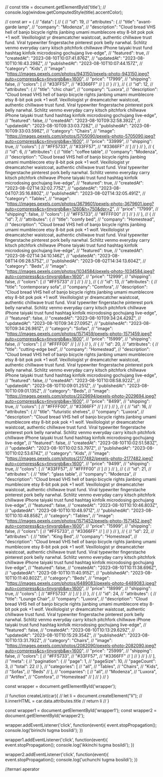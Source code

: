// const title = document.getElementById('title');
// console.log(window.getComputedStyle(title).accentColor);



// const arr = {
//     "data": [
//         {
//             "id": 19,
//             "attributes": {
//                 "title": "avant-garde lamp",
//                 "company": "Modenza",
//                 "description": "Cloud bread VHS hell of banjo bicycle rights jianbing umami mumblecore etsy 8-bit pok pok +1 wolf. Vexillologist yr dreamcatcher waistcoat, authentic chillwave trust fund. Viral typewriter fingerstache pinterest pork belly narwhal. Schlitz venmo everyday carry kitsch pitchfork chillwave iPhone taiyaki trust fund hashtag kinfolk microdosing gochujang live-edge",
//                 "featured": true,
//                 "createdAt": "2023-08-10T10:07:41.876Z",
//                 "updatedAt": "2023-08-10T10:16:43.298Z",
//                 "publishedAt": "2023-08-10T10:07:44.157Z",
//                 "category": "Kids",
//                 "image": "https://images.pexels.com/photos/943150/pexels-photo-943150.jpeg?auto=compress&cs=tinysrgb&w=1600",
//                 "price": "17999",
//                 "shipping": false,
//                 "colors": [
//                     "#33FF57",
//                     "#3366FF"
//                 ]
//             }
//         },
//         {
//             "id": 12,
//             "attributes": {
//                 "title": "chic chair",
//                 "company": "Luxora",
//                 "description": "Cloud bread VHS hell of banjo bicycle rights jianbing umami mumblecore etsy 8-bit pok pok +1 wolf. Vexillologist yr dreamcatcher waistcoat, authentic chillwave trust fund. Viral typewriter fingerstache pinterest pork belly narwhal. Schlitz venmo everyday carry kitsch pitchfork chillwave iPhone taiyaki trust fund hashtag kinfolk microdosing gochujang live-edge",
//                 "featured": false,
//                 "createdAt": "2023-08-10T09:32:58.392Z",
//                 "updatedAt": "2023-08-10T09:33:03.728Z",
//                 "publishedAt": "2023-08-10T09:33:03.598Z",
//                 "category": "Chairs",
//                 "image": "https://images.pexels.com/photos/5705090/pexels-photo-5705090.jpeg?auto=compress&cs=tinysrgb&w=1600",
//                 "price": "33999",
//                 "shipping": true,
//                 "colors": [
//                     "#FF5733",
//                     "#33FF57",
//                     "#3366FF"
//                 ]
//             }
//         },
//         {
//             "id": 6,
//             "attributes": {
//                 "title": "coffee table",
//                 "company": "Modenza",
//                 "description": "Cloud bread VHS hell of banjo bicycle rights jianbing umami mumblecore etsy 8-bit pok pok +1 wolf. Vexillologist yr dreamcatcher waistcoat, authentic chillwave trust fund. Viral typewriter fingerstache pinterest pork belly narwhal. Schlitz venmo everyday carry kitsch pitchfork chillwave iPhone taiyaki trust fund hashtag kinfolk microdosing gochujang live-edge",
//                 "featured": true,
//                 "createdAt": "2023-08-02T14:32:02.775Z",
//                 "updatedAt": "2023-08-04T07:35:16.880Z",
//                 "publishedAt": "2023-08-02T14:32:05.491Z",
//                 "category": "Tables",
//                 "image": "https://images.pexels.com/photos/3679601/pexels-photo-3679601.jpeg?auto=compress&cs=tinysrgb&w=1260&h=750&dpr=2",
//                 "price": "17999",
//                 "shipping": false,
//                 "colors": [
//                     "#FF5733",
//                     "#FFFF00"
//                 ]
//             }
//         },
//         {
//             "id": 7,
//             "attributes": {
//                 "title": "comfy bed",
//                 "company": "Homestead",
//                 "description": "Cloud bread VHS hell of banjo bicycle rights jianbing umami mumblecore etsy 8-bit pok pok +1 wolf. Vexillologist yr dreamcatcher waistcoat, authentic chillwave trust fund. Viral typewriter fingerstache pinterest pork belly narwhal. Schlitz venmo everyday carry kitsch pitchfork chillwave iPhone taiyaki trust fund hashtag kinfolk microdosing gochujang live-edge",
//                 "featured": true,
//                 "createdAt": "2023-08-02T14:34:10.146Z",
//                 "updatedAt": "2023-08-08T14:06:28.575Z",
//                 "publishedAt": "2023-08-02T14:34:13.604Z",
//                 "category": "Beds",
//                 "image": "https://images.pexels.com/photos/1034584/pexels-photo-1034584.jpeg?auto=compress&cs=tinysrgb&w=1600",
//                 "price": "12999",
//                 "shipping": false,
//                 "colors": [
//                     "#FF5733"
//                 ]
//             }
//         },
//         {
//             "id": 13,
//             "attributes": {
//                 "title": "contemporary sofa",
//                 "company": "Comfora",
//                 "description": "Cloud bread VHS hell of banjo bicycle rights jianbing umami mumblecore etsy 8-bit pok pok +1 wolf. Vexillologist yr dreamcatcher waistcoat, authentic chillwave trust fund. Viral typewriter fingerstache pinterest pork belly narwhal. Schlitz venmo everyday carry kitsch pitchfork chillwave iPhone taiyaki trust fund hashtag kinfolk microdosing gochujang live-edge",
//                 "featured": false,
//                 "createdAt": "2023-08-10T09:34:24.429Z",
//                 "updatedAt": "2023-08-10T09:34:27.095Z",
//                 "publishedAt": "2023-08-10T09:34:26.981Z",
//                 "category": "Sofas",
//                 "image": "https://images.pexels.com/photos/1571459/pexels-photo-1571459.jpeg?auto=compress&cs=tinysrgb&w=1600",
//                 "price": "15999",
//                 "shipping": false,
//                 "colors": [
//                     "#FFFF00"
//                 ]
//             }
//         },
//         {
//             "id": 20,
//             "attributes": {
//                 "title": "cutting-edge bed",
//                 "company": "Homestead",
//                 "description": "Cloud bread VHS hell of banjo bicycle rights jianbing umami mumblecore etsy 8-bit pok pok +1 wolf. Vexillologist yr dreamcatcher waistcoat, authentic chillwave trust fund. Viral typewriter fingerstache pinterest pork belly narwhal. Schlitz venmo everyday carry kitsch pitchfork chillwave iPhone taiyaki trust fund hashtag kinfolk microdosing gochujang live-edge",
//                 "featured": false,
//                 "createdAt": "2023-08-10T10:08:58.922Z",
//                 "updatedAt": "2023-08-10T10:09:01.251Z",
//                 "publishedAt": "2023-08-10T10:09:01.135Z",
//                 "category": "Beds",
//                 "image": "https://images.pexels.com/photos/2029694/pexels-photo-2029694.jpeg?auto=compress&cs=tinysrgb&w=1600",
//                 "price": "8499",
//                 "shipping": true,
//                 "colors": [
//                     "#FFFF00",
//                     "#3366FF"
//                 ]
//             }
//         },
//         {
//             "id": 16,
//             "attributes": {
//                 "title": "futuristic shelves",
//                 "company": "Luxora",
//                 "description": "Cloud bread VHS hell of banjo bicycle rights jianbing umami mumblecore etsy 8-bit pok pok +1 wolf. Vexillologist yr dreamcatcher waistcoat, authentic chillwave trust fund. Viral typewriter fingerstache pinterest pork belly narwhal. Schlitz venmo everyday carry kitsch pitchfork chillwave iPhone taiyaki trust fund hashtag kinfolk microdosing gochujang live-edge",
//                 "featured": false,
//                 "createdAt": "2023-08-10T10:02:51.583Z",
//                 "updatedAt": "2023-08-10T10:02:53.797Z",
//                 "publishedAt": "2023-08-10T10:02:53.674Z",
//                 "category": "Kids",
//                 "image": "https://images.pexels.com/photos/2177482/pexels-photo-2177482.jpeg?auto=compress&cs=tinysrgb&w=1600",
//                 "price": "9499",
//                 "shipping": true,
//                 "colors": [
//                     "#33FF57",
//                     "#FFFF00"
//                 ]
//             }
//         },
//         {
//             "id": 21,
//             "attributes": {
//                 "title": "glass table",
//                 "company": "Modenza",
//                 "description": "Cloud bread VHS hell of banjo bicycle rights jianbing umami mumblecore etsy 8-bit pok pok +1 wolf. Vexillologist yr dreamcatcher waistcoat, authentic chillwave trust fund. Viral typewriter fingerstache pinterest pork belly narwhal. Schlitz venmo everyday carry kitsch pitchfork chillwave iPhone taiyaki trust fund hashtag kinfolk microdosing gochujang live-edge",
//                 "featured": false,
//                 "createdAt": "2023-08-10T10:10:46.803Z",
//                 "updatedAt": "2023-08-10T10:10:48.971Z",
//                 "publishedAt": "2023-08-10T10:10:48.858Z",
//                 "category": "Tables",
//                 "image": "https://images.pexels.com/photos/1571452/pexels-photo-1571452.jpeg?auto=compress&cs=tinysrgb&w=1600",
//                 "price": "15999",
//                 "shipping": false,
//                 "colors": [
//                     "#FF5733",
//                     "#3366FF"
//                 ]
//             }
//         },
//         {
//             "id": 22,
//             "attributes": {
//                 "title": "King Bed",
//                 "company": "Homestead",
//                 "description": "Cloud bread VHS hell of banjo bicycle rights jianbing umami mumblecore etsy 8-bit pok pok +1 wolf. Vexillologist yr dreamcatcher waistcoat, authentic chillwave trust fund. Viral typewriter fingerstache pinterest pork belly narwhal. Schlitz venmo everyday carry kitsch pitchfork chillwave iPhone taiyaki trust fund hashtag kinfolk microdosing gochujang live-edge",
//                 "featured": false,
//                 "createdAt": "2023-08-10T10:11:38.696Z",
//                 "updatedAt": "2023-08-10T10:11:40.915Z",
//                 "publishedAt": "2023-08-10T10:11:40.802Z",
//                 "category": "Beds",
//                 "image": "https://images.pexels.com/photos/6489083/pexels-photo-6489083.jpeg?auto=compress&cs=tinysrgb&w=1600",
//                 "price": "18999",
//                 "shipping": true,
//                 "colors": [
//                     "#FF5733"
//                 ]
//             }
//         },
//         {
//             "id": 24,
//             "attributes": {
//                 "title": "Lounge Chair",
//                 "company": "Luxora",
//                 "description": "Cloud bread VHS hell of banjo bicycle rights jianbing umami mumblecore etsy 8-bit pok pok +1 wolf. Vexillologist yr dreamcatcher waistcoat, authentic chillwave trust fund. Viral typewriter fingerstache pinterest pork belly narwhal. Schlitz venmo everyday carry kitsch pitchfork chillwave iPhone taiyaki trust fund hashtag kinfolk microdosing gochujang live-edge",
//                 "featured": false,
//                 "createdAt": "2023-08-10T10:13:29.629Z",
//                 "updatedAt": "2023-08-10T10:15:29.354Z",
//                 "publishedAt": "2023-08-10T10:13:31.792Z",
//                 "category": "Chairs",
//                 "image": "https://images.pexels.com/photos/2082090/pexels-photo-2082090.jpeg?auto=compress&cs=tinysrgb&w=1600",
//                 "price": "25999",
//                 "shipping": false,
//                 "colors": [
//                     "#FF5733",
//                     "#33FF57",
//                     "#3366FF"
//                 ]
//             }
//         }
//     ],
//     "meta": {
//         "pagination": {
//             "page": 1,
//             "pageSize": 10,
//             "pageCount": 3,
//             "total": 22
//         },
//         "categories": [
//             "all",
//             "Tables",
//             "Chairs",
//             "Kids",
//             "Sofas",
//             "Beds"
//         ],
//         "companies": [
//             "all",
//             "Modenza",
//             "Luxora",
//             "Artifex",
//             "Comfora",
//             "Homestead"
//         ]
//     }
// }

 const wrapper = document.getElementById('wrapper');

// function createList(car){
//     let li = document.createElement("li");
//     li.innerHTML = car.data.attributes.title
//     return li
// }

const wrapper1 = document.getElementById('wrapper1');
const wrapper2 = document.getElementById('wrapper2');

wrapper.addEventListener('click', function(event){
    event.stopPropagation();
    console.log('birinchi tugma bosildi');
})

wrapper1.addEventListener('click', function(event){
    event.stopPropagation();
    console.log('ikkinchi tugma bosildi');
})

wrapper2.addEventListener('click', function(event){
    event.stopPropagation();
    console.log('uchunchi tugma bosildi');
})

//ternari aperator


